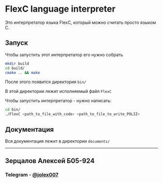 # FlexC language interpreter

Это интерпретатор языка FlexC, который можно считать просто языком C.

## Запуск

Чтобы запустить этот интерпретатор его нужно собрать

```bash
mkdir build
cd build/
cmake .. && make
```

После этого появится директория ```bin/```

В этой директории лежит исполняемый файл ```FlexC```

Чтобы запустить интерпретатор - нужно написать:
```bash
cd bin/
./FlexC <path_to_file_with_code> <path_to_file_to_write_POLIZ>
```

## Документация

Вся документация лежит в директории ```documents/```

-----

## Зерцалов Алексей Б05-924
### Telegram - [@jolex007](https://t.me/jolex007)
